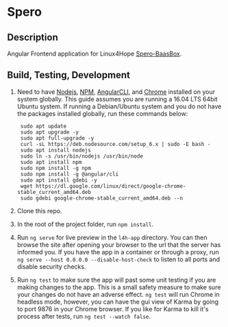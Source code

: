 # Spero

## Description

Angular Frontend application for Linux4Hope [Spero-BaasBox](https://github.com/Linux4Hope/Spero-BaasBox).

## Build, Testing, Development

1. Need to have [Nodejs](https://nodejs.org/en/), [NPM](https://www.npmjs.com/), [AngularCLI](https://cli.angular.io/), and [Chrome](https://www.google.com/chrome/) installed on your system globally. This guide assumes you are running a 16.04 LTS 64bit Ubuntu system. If running a Debian/Ubuntu system and you do not have the packages installed globally, run these commands below:

        sudo apt update
        sudo apt upgrade -y
        sudo apt full-upgrade -y
        curl -sL https://deb.nodesource.com/setup_6.x | sudo -E bash -  
        sudo apt install nodejs  
        sudo ln -s /usr/bin/nodejs /usr/bin/node  
        sudo apt install npm
        sudo npm install -g npm
        sudo npm install -g @angular/cli
        sudo apt install gdebi -y
        wget https://dl.google.com/linux/direct/google-chrome-stable_current_amd64.deb
        sudo gdebi google-chrome-stable_current_amd64.deb --n

2. Clone this repo.

3. In the root of the project folder, run `npm install`.

4. Run `ng serve` for live preview in the `l4h-app` directory. You can then browse the site after opening your browser to the url that the server has informed you. If you have the app in a
container or through a proxy, run `ng serve --host 0.0.0.0 --disable-host-check`
to listen to all ports and disable security checks.

5. Run `ng test` to make sure the app will past some unit testing if you are making changes to the app. This is a small safety measure to make sure your changes do not have an adverse effect. `ng test` will run Chrome in headless mode, however, you can have
the gui view of Karma by going to port 9876 in your Chrome browser. If you like for Karma to kill it's process after tests, run `ng test --watch false`.
